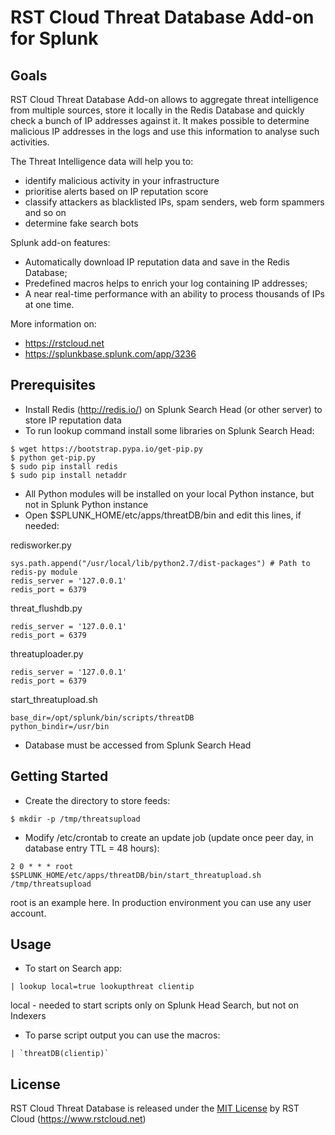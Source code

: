 # RST Cloud Threat Database Add-on for Splunk

## Goals

RST Cloud Threat Database Add-on allows to aggregate threat intelligence from multiple sources, store it locally in the Redis Database and quickly check a bunch of IP addresses against it. It makes possible to determine malicious IP addresses in the logs and use this information to analyse such activities.

The Threat Intelligence data will help you to:

* identify malicious activity in your infrastructure
* prioritise alerts based on IP reputation score
* classify attackers as blacklisted IPs, spam senders, web form spammers and so on
* determine fake search bots

Splunk add-on features:

* Automatically download IP reputation data and save in the Redis Database;
* Predefined macros helps to enrich your log containing IP addresses;
* A near real-time performance with an ability to process thousands of IPs at one time.

More information on: 

* https://rstcloud.net
* https://splunkbase.splunk.com/app/3236

## Prerequisites

* Install Redis (http://redis.io/) on Splunk Search Head (or other server) to store IP reputation data
* To run lookup command install some libraries on Splunk Search Head:

```
$ wget https://bootstrap.pypa.io/get-pip.py
$ python get-pip.py
$ sudo pip install redis 
$ sudo pip install netaddr
```

* All Python modules will be installed on your local Python instance, but not in Splunk Python instance
* Open $SPLUNK_HOME/etc/apps/threatDB/bin and edit this lines, if needed:

redisworker.py 
```
sys.path.append("/usr/local/lib/python2.7/dist-packages") # Path to redis-py module
redis_server = '127.0.0.1'
redis_port = 6379
```

threat_flushdb.py
```
redis_server = '127.0.0.1'
redis_port = 6379
```

threatuploader.py
```
redis_server = '127.0.0.1'
redis_port = 6379
```

start_threatupload.sh
```
base_dir=/opt/splunk/bin/scripts/threatDB
python_bindir=/usr/bin
```

* Database must be accessed from Splunk Search Head 

## Getting Started

* Create the directory to store feeds:

```
$ mkdir -p /tmp/threatsupload
```

* Modify /etc/crontab to create an update job (update once peer day, in database entry TTL = 48 hours):

```
2 0 * * * root $SPLUNK_HOME/etc/apps/threatDB/bin/start_threatupload.sh /tmp/threatsupload
```
root is an example here. In production environment you can use any user account.


## Usage

* To start on Search app:
 
```
| lookup local=true lookupthreat clientip
```
local - needed to start scripts only on Splunk Head Search, but not on Indexers

* To parse script output you can use the macros:

```
| `threatDB(clientip)`
```

## License
RST Cloud Threat Database is released under the [MIT License](MIT-LICENSE) by RST Cloud (https://www.rstcloud.net)

